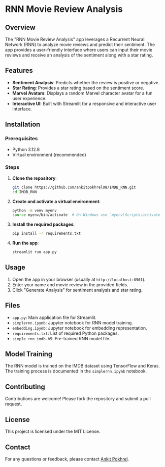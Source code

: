# RNN Movie Review Analysis

## Overview
The "RNN Movie Review Analysis" app leverages a Recurrent Neural Network (RNN) to analyze movie reviews and predict their sentiment. The app provides a user-friendly interface where users can input their movie reviews and receive an analysis of the sentiment along with a star rating.

## Features
- **Sentiment Analysis**: Predicts whether the review is positive or negative.
- **Star Rating**: Provides a star rating based on the sentiment score.
- **Marvel Avatars**: Displays a random Marvel character avatar for a fun user experience.
- **Interactive UI**: Built with Streamlit for a responsive and interactive user interface.

## Installation

### Prerequisites
- Python 3.12.8
- Virtual environment (recommended)

### Steps
1. **Clone the repository**:
    ```sh
    git clone https://github.com/ankitpokhrel08/IMDB_RNN.git
    cd IMDB_RNN
    ```

2. **Create and activate a virtual environment**:
    ```sh
    python -m venv myenv
    source myenv/bin/activate  # On Windows use `myenv\Scripts\activate`
    ```

3. **Install the required packages**:
    ```sh
    pip install -r requirements.txt
    ```

4. **Run the app**:
    ```sh
    streamlit run app.py
    ```

## Usage
1. Open the app in your browser (usually at `http://localhost:8501`).
2. Enter your name and movie review in the provided fields.
3. Click "Generate Analysis" for sentiment analysis and star rating.

## Files
- `app.py`: Main application file for Streamlit.
- `simplernn.ipynb`: Jupyter notebook for RNN model training.
- `embedding.ipynb`: Jupyter notebook for embedding representation.
- `requirements.txt`: List of required Python packages.
- `simple_rnn_imdb.h5`: Pre-trained RNN model file.

## Model Training
The RNN model is trained on the IMDB dataset using TensorFlow and Keras. The training process is documented in the `simplernn.ipynb` notebook.

## Contributing
Contributions are welcome! Please fork the repository and submit a pull request.

## License
This project is licensed under the MIT License.

## Contact
For any questions or feedback, please contact [Ankit Pokhrel](mailto:pokhrelankit2004@example.com).
